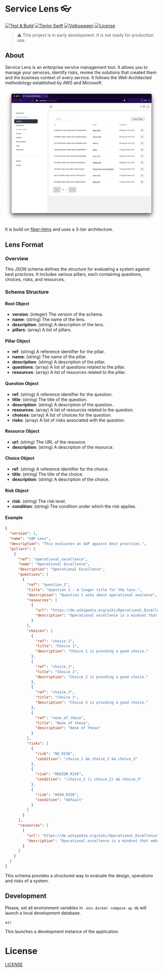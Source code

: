 # Service Lens :eyeglasses:

[![Test & Build](https://github.com/katallaxie/service-lens/actions/workflows/main.yml/badge.svg)](https://github.com/katallaxie/service-lens/actions/workflows/main.yml)
[![Taylor Swift](https://img.shields.io/badge/secured%20by-taylor%20swift-brightgreen.svg)](https://twitter.com/SwiftOnSecurity)
[![Volkswagen](https://auchenberg.github.io/volkswagen/volkswargen_ci.svg?v=1)](https://github.com/auchenberg/volkswagen)
[![License](https://img.shields.io/badge/License-Apache%202.0-blue.svg)](https://opensource.org/licenses/Apache-2.0)

> :warning: This project is in early development. It is not ready for production use.

## About

Service Lens is an enterprise service management tool. It allows you to manage your services, identify risks, review the solutions that created them and the business context of every service. It follows the Well-Architected methodology established by AWS and Microsoft.

![preview](assets/screenshot_1.png)

It is build on [fiber-htmx](https://github.com/katallaxie/fiber-htmx) and uses a 3-tier architecture.

## Lens Format

### Overview

This JSON schema defines the structure for evaluating a system against best practices. It includes various pillars, each containing questions, choices, risks, and resources.

### Schema Structure

#### Root Object
- **version**: (integer) The version of the schema.
- **name**: (string) The name of the lens.
- **description**: (string) A description of the lens.
- **pillars**: (array) A list of pillars.

#### Pillar Object
- **ref**: (string) A reference identifier for the pillar.
- **name**: (string) The name of the pillar.
- **description**: (string) A description of the pillar.
- **questions**: (array) A list of questions related to the pillar.
- **resources**: (array) A list of resources related to the pillar.

#### Question Object
- **ref**: (string) A reference identifier for the question.
- **title**: (string) The title of the question.
- **description**: (string) A description of the question.
- **resources**: (array) A list of resources related to the question.
- **choices**: (array) A list of choices for the question.
- **risks**: (array) A list of risks associated with the question.

#### Resource Object
- **url**: (string) The URL of the resource.
- **description**: (string) A description of the resource.

#### Choice Object
- **ref**: (string) A reference identifier for the choice.
- **title**: (string) The title of the choice.
- **description**: (string) A description of the choice.

#### Risk Object
- **risk**: (string) The risk level.
- **condition**: (string) The condition under which the risk applies.

#### Example

```json
{
  "version": 1,
  "name": "SAP Lens",
  "description": "This evaluates an SAP against best practices.",
  "pillars": [
    {
      "ref": "operational_excellence",
      "name": "Operational Excellence",
      "description": "Operational Excellence",
      "questions": [
        {
          "ref": "question_1",
          "title": "Question 1 - A longer title for the lens.",
          "description": "Question 1 asks about operational exelence",
          "resources": [
            {
              "url": "https://de.wikipedia.org/wiki/Operational_Excellence",
              "description": "Operational excellence is a mindset that embraces certain principles and tools to create a culture of excellence within an organization. Operational excellence means every employee can see, deliver, and improve the flow of value to a customer."
            }
          ],
          "choices": [
            {
              "ref": "choice_1",
              "title": "Choice 1",
              "description": "Choice 1 is provding a good choice."
            },
            {
              "ref": "choice_2",
              "title": "Choice 2",
              "description": "Choice 2 is provding a good choice."
            },
            {
              "ref": "choice_3",
              "title": "Choice 3",
              "description": "Choice 3 is provding a good choice."
            },
            {
              "ref": "none_of_these",
              "title": "None of these",
              "description": "None of these"
            }
          ],
          "risks": [
            {
              "risk": "NO_RISK",
              "condition": "choice_1 && choice_2 && choice_3"
            },
            {
              "risk": "MEDIUM_RISK",
              "condition": "(choice_1 || choice_2) && choice_3"
            },
            {
              "risk": "HIGH_RISK",
              "condition": "default"
            }
          ]
        }
      ],
      "resources": [
        {
          "url": "https://de.wikipedia.org/wiki/Operational_Excellence",
          "description": "Operational excellence is a mindset that embraces certain principles and tools to create a culture of excellence within an organization. Operational excellence means every employee can see, deliver, and improve the flow of value to a customer."
        }
      ]
    }
  ]
}
```

This schema provides a structured way to evaluate the design, operations and risks of a system.

## Development

Please, set all environment variables in `.env`. `docker compose up db` will launch a local development database.

```
air
```

This launches a development instance of the application.

# License

[LICENSE](./LICENSE)
